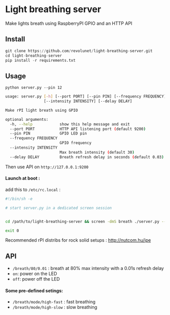 # Light breathing server

Make lights breath using RaspberryPI GPIO and an HTTP API

## Install

```python
git clone https://github.com/revolunet/light-breathing-server.git
cd light-breathing-server
pip install -r requirements.txt
```

## Usage

`python server.py --pin 12`

```sh
usage: server.py [-h] [--port PORT] [--pin PIN] [--frequency FREQUENCY]
                 [--intensity INTENSITY] [--delay DELAY]

Make rPI light breath using GPIO

optional arguments:
  -h, --help            show this help message and exit
  --port PORT           HTTP API listening port (default 9200)
  --pin PIN             GPIO LED pin
  --frequency FREQUENCY
                        GPIO frequency
  --intensity INTENSITY
                        Max breath intensity (default 30)
  --delay DELAY         Breath refresh delay in seconds (default 0.03)
```

Then use API on `http://127.0.0.1:9200` 

#### Launch at boot :

add this to `/etc/rc.local` :

```sh
#!/bin/sh -e

# start server.py in a dedicated screen session


cd /path/to/light-breathing-server && screen -dmS breath ./server.py --pin 7 --intensity 5 --delay 0.05

exit 0
```

Recommended rPI distribs for rock solid setups : http://nutcom.hu/ipe

## API

 - `/breath/80/0.01` : breath at 80% max intensity with a 0.01s refresh delay
 - `on`: power on the LED
 - `off`: power off the LED

#### Some pre-defined setings:

 - `/breath/mode/high-fast` : fast breathing
 - `/breath/mode/high-slow` : slow breathing
